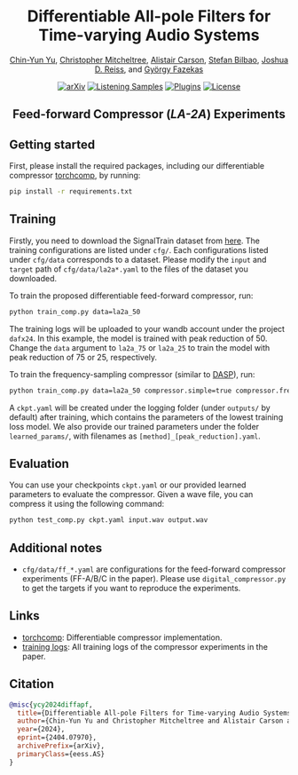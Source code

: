 <div align="center">
<h1>Differentiable All-pole Filters for Time-varying Audio Systems</h1>

<p>
    <a href="https://yoyololicon.github.io/" target=”_blank”>Chin-Yun Yu</a>,
    <a href="https://christhetr.ee/" target=”_blank”>Christopher Mitcheltree</a>,
    <a href="https://www.linkedin.com/in/alistair-carson-a6178919a/" target=”_blank”>Alistair Carson</a>,
    <a href="https://www.acoustics.ed.ac.uk/group-members/dr-stefan-bilbao/" target=”_blank”>Stefan Bilbao</a>,
    <a href="https://www.eecs.qmul.ac.uk/~josh/" target=”_blank”>Joshua D. Reiss</a>, and
    <a href="https://www.eecs.qmul.ac.uk/~gyorgyf/about.html" target=”_blank”>György Fazekas</a>
</p>

[![arXiv](https://img.shields.io/badge/arXiv-2404.07970-b31b1b.svg)](https://arxiv.org/abs/2404.07970)
[![Listening Samples](https://img.shields.io/badge/%F0%9F%94%8A%F0%9F%8E%B6-Listening_Samples-blue)](https://diffapf.github.io/web/)
[![Plugins](https://img.shields.io/badge/neutone-Plugins-blue)](https://diffapf.github.io/web/index.html#plugins)
[![License](https://img.shields.io/badge/License-MPL%202.0-orange)](https://www.mozilla.org/en-US/MPL/2.0/FAQ/)

<h2>Feed-forward Compressor (<em>LA-2A</em>) Experiments</h2>
</div>

## Getting started

First, please install the required packages, including our differentiable compressor [torchcomp](https://github.com/yoyololicon/torchcomp), by running:

```bash
pip install -r requirements.txt
```

## Training

Firstly, you need to download the SignalTrain dataset from [here](https://zenodo.org/records/3824876).
The training configurations are listed under `cfg/`.
Each configurations listed under `cfg/data` corresponds to a dataset.
Please modify the `input` and `target` path of `cfg/data/la2a*.yaml` to the files of the dataset you downloaded.

To train the proposed differentiable feed-forward compressor, run:

```bash
python train_comp.py data=la2a_50
```
The training logs will be uploaded to your wandb account under the project `dafx24`.
In this example, the model is trained with peak reduction of 50.
Change the `data` argument to `la2a_75` or `la2a_25` to train the model with peak reduction of 75 or 25, respectively.

To train the frequency-sampling compressor (similar to [DASP](https://github.com/csteinmetz1/dasp-pytorch)), run:

```bash
python train_comp.py data=la2a_50 compressor.simple=true compressor.freq_sampling=true
```

A `ckpt.yaml` will be created under the logging folder (under `outputs/` by default) after training, which contains the parameters of the lowest training loss model.
We also provide our trained parameters under the folder `learned_params/`, with filenames as `[method]_[peak_reduction].yaml`.

## Evaluation

You can use your checkpoints `ckpt.yaml` or our provided learned parameters to evaluate the compressor.
Given a wave file, you can compress it using the following command:

```bash
python test_comp.py ckpt.yaml input.wav output.wav
```


## Additional notes
- `cfg/data/ff_*.yaml` are configurations for the feed-forward compressor experiments (FF-A/B/C in the paper). Please use `digital_compressor.py` to get the targets if you want to reproduce the experiments.

## Links

- [torchcomp](https://github.com/yoyololicon/torchcomp): Differentiable compressor implementation.
- [training logs](https://wandb.ai/iamycy/torchcomp-la2a/): All training logs of the compressor experiments in the paper.

## Citation

```bibtex
@misc{ycy2024diffapf,
  title={Differentiable All-pole Filters for Time-varying Audio Systems},
  author={Chin-Yun Yu and Christopher Mitcheltree and Alistair Carson and Stefan Bilbao and Joshua D. Reiss and György Fazekas},
  year={2024},
  eprint={2404.07970},
  archivePrefix={arXiv},
  primaryClass={eess.AS}
}
```
